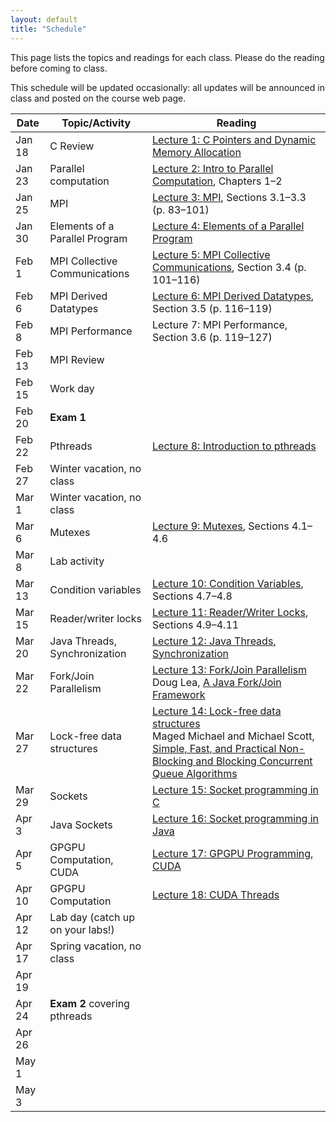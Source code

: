 ```yaml
---
layout: default
title: "Schedule"
---
```


This page lists the topics and readings for each class.  Please do the reading before coming to class.

This schedule will be updated occasionally: all updates will be announced in class and posted on the course web page.

Date | Topic/Activity | Reading
---- | -------------- | -------
Jan 18 | C Review | [Lecture 1: C Pointers and Dynamic Memory Allocation](lectures/lecture01.html)
Jan 23 | Parallel computation | [Lecture 2: Intro to Parallel Computation](lectures/lecture02.html), Chapters 1&ndash;2
Jan 25 | MPI | [Lecture 3: MPI](lectures/lecture03.html), Sections 3.1&ndash;3.3 (p. 83&ndash;101)
Jan 30 | Elements of a Parallel Program | [Lecture 4: Elements of a Parallel Program](lectures/lecture04.html)
Feb 1 | MPI Collective Communications | [Lecture 5: MPI Collective Communications](lectures/lecture05.html), Section 3.4 (p. 101&ndash;116)
Feb 6 | MPI Derived Datatypes | [Lecture 6: MPI Derived Datatypes](lectures/lecture06.html), Section 3.5 (p. 116&ndash;119)
Feb 8 | MPI Performance | Lecture 7: MPI Performance, Section 3.6 (p. 119&ndash;127)
Feb 13 | MPI Review
Feb 15 | Work day
Feb 20 | **Exam 1**
Feb 22 | Pthreads | [Lecture 8: Introduction to pthreads](lectures/lecture08.html)
Feb 27 | Winter vacation, no class
Mar 1 | Winter vacation, no class
Mar 6 | Mutexes| [Lecture 9: Mutexes](lectures/lecture09.html), Sections 4.1&ndash;4.6
Mar 8 | Lab activity
Mar 13 | Condition variables | [Lecture 10: Condition Variables](lectures/lecture10.html), Sections 4.7&ndash;4.8
Mar 15 | Reader/writer locks | [Lecture 11: Reader/Writer Locks](lectures/lecture11.html), Sections 4.9&ndash;4.11
Mar 20 | Java Threads, Synchronization | [Lecture 12: Java Threads, Synchronization](lectures/lecture12.html)
Mar 22 | Fork/Join Parallelism | [Lecture 13: Fork/Join Parallelism](lectures/lecture13.html)<br>Doug Lea, [A Java Fork/Join Framework](http://gee.cs.oswego.edu/dl/papers/fj.pdf)
Mar 27 | Lock-free data structures | [Lecture 14: Lock-free data structures](lectures/lecture14.html)<br>Maged Michael and Michael Scott, [Simple, Fast, and Practical Non-Blocking and Blocking Concurrent Queue Algorithms](http://www.research.ibm.com/people/m/michael/podc-1996.pdf)
Mar 29 | Sockets | [Lecture 15: Socket programming in C](lectures/lecture15.html)
Apr 3 | Java Sockets | [Lecture 16: Socket programming in Java](lectures/lecture16.html)
Apr 5 | GPGPU Computation, CUDA | [Lecture 17: GPGPU Programming, CUDA](lectures/lecture17.html)
Apr 10 | GPGPU Computation | [Lecture 18: CUDA Threads](lectures/lecture18.html)
Apr 12 | Lab day (catch up on your labs!)
Apr 17 | Spring vacation, no class
Apr 19 |
Apr 24 | **Exam 2** covering pthreads
Apr 26 |
May 1 |
May 3 |

<!--
Jan 22 | C Review | [Lecture 1: C Pointers and Dynamic Memory Allocation](lectures/lecture01.html)
Jan 27 | Parallel computation | [Lecture 2: Intro to Parallel Computation](lectures/lecture02.html), Chapters 1&ndash;2
Jan 29 | MPI | [Lecture 3: MPI](lectures/lecture03.html), Sections 3.1&ndash;3.3 (p. 83&ndash;101)
Feb 3 | Elements of a Parallel Program | [Lecture 4: Elements of a Parallel Program](lectures/lecture04.html)
Feb 5 | 
Feb 10 | MPI Collective Communications | [Lecture 5: MPI Collective Communications](lectures/lecture05.html), Section 3.4 (p. 101&ndash;116)
Feb 12 | 
Feb 17 | MPI Derived Datatypes | [Lecture 6: MPI Derived Datatypes](lectures/lecture06.html), Section 3.5 (p. 116&ndash;119)
Feb 19 | MPI Performance | Lecture 7: MPI Performance, Section 3.6 (p. 119&ndash;127)
Feb 24 | MPI Review
Feb 26 | **Exam 1**
Mar 3 | Winter vacation, no class
Mar 5 | Winter vacation, no class
Mar 10 | Pthreads introduction | [Lecture 8: Introduction to pthreads](lectures/lecture08.html)
Mar 12 | Mutexes | [Lecture 9: Mutexes](lectures/lecture09.html), Sections 4.1&ndash;4.6
Mar 17 | Condition Variables | [Lecture 10: Condition Variables](lectures/lecture10.html), Sections 4.7&ndash;4.8
Mar 19 | Reader/writer locks, thread safety | [Lecture 11: Reader/Writer Locks](lectures/lecture11.html), Sections 4.9&ndash;4.11
Mar 24 | Java Threads, Synchronization | [Lecture 12: Java Threads, Synchronization](lectures/lecture12.html)
Mar 26 | Fork/Join Parallelism | [Lecture 13: Fork/Join Parallelism](lectures/lecture13.html), Doug Lea: [A Java Fork/Join Framework](http://gee.cs.oswego.edu/dl/papers/fj.pdf)
Mar 31 | Work day
Apr 7 | Lock-free data structures | [Lecture 14: Lock-free data structures](lectures/lecture14.html), Maged Michael and Michael Scott, [Simple, Fast, and Practical Non-Blocking and Blocking Concurrent Queue Algorithms](http://www.research.ibm.com/people/m/michael/podc-1996.pdf)
Apr 9 | Sockets | [Lecture 15: Socket programming in C](lectures/lecture15.html)
Apr 14 | Java Sockets | [Lecture 16: Socket programming in Java](lectures/lecture16.html)
Apr 16 | Work day |
Apr 21 | GPGPU Computation, CUDA | [Lecture 17: GPGPU Programming, CUDA](lectures/lecture17.html)
Apr 23 | GPGPU Computation | [Lecture 18: CUDA Threads](lectures/lecture18.html)
Apr 28 | Concurrency in Clojure | [Lecture 19: Concurrency in Clojure](lectures/lecture19.html) |
Apr 30 | **Exam 2** |
May 5 | Concurrency in Erlang | [Lecture 20: Concurrency in Erlang](lectures/lecture20.html) |
-->
